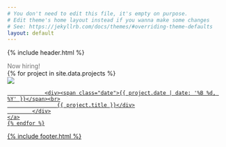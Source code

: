 ```yaml
---
# You don't need to edit this file, it's empty on purpose.
# Edit theme's home layout instead if you wanna make some changes
# See: https://jekyllrb.com/docs/themes/#overriding-theme-defaults
layout: default
---
```


{% include header.html %}

<p style="margin: 0 auto 0; max-width: 800px; color: #717171;">Now hiring!</p>
<div class="homepage-project-list">
	{% for project in site.data.projects %}
    <a href="{{ project.url }}">
			<div class="project-info">
				<div><img src="{{ project.picture }}"></div>
				
				<div><span class="date">{{ project.date | date: '%B %d, %Y' }}</span><br>
					{{ project.title }}</div>
			</div>
    </a>
	{% endfor %}
</div>

{% include footer.html %}
